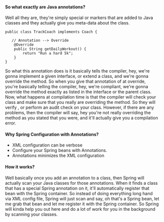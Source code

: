 #### So what exactly are Java annotations?

Well all they are, they're simply special or markers that are added to Java classes
and they actually give you meta-data about the class.

```
public class TrackCoach implements Coach {
   
   // Annotation --> Override
    @Override
    public String getDailyWorkout() {
        return "Run a hard 5k";
    }
}
```

So what this annotation does is it basically tells the compiler, hey,
we're gonna implement a given interface, or extend a class, and we're gonna 
override the method. So when you give that annotation of at override,
you're basically telling the compiler, hey, we're compliant, we're gonna
override the method exactly as listed in the interface or the parent class. 
Now, what happens at compilation time is that the compiler will check your class 
and make sure that you really are overriding the method. So they will verify ,
or perform an audit check on your class. However, if there are any problems,
then the compiler will say, hey you're not really overriding the method as you stated
 that you were, and it'll actually give you a compilation error.
 
 #### Why Spring Configuration with Annotations?
 
 * XML configuration can be verbose
 * Configure your Spring beans with Annotations.
 * Annotations minimizes the XML configuration
 
 #### How it works?
 
Well basically once you add an annotation to a class, then Spring will actually scan
your Java classes for those annotations. When it finds a class that has a special
Spring annotation on it, it'll automatically register that bean with the Spring
container. So instead of doing everything long hand via XML config file,
Spring will just scan and say, oh that's a Spring bean, let me grab that bean
and let me register it with the Spring container. So Spring will kinda help you out
here and do a lot of work for you in the background by scanning your classes.